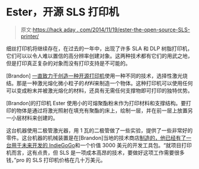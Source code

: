 # Ester，开源 SLS 打印机

> 原文:[https://hack aday . com/2014/11/19/ester-the-open-source-SLS-printer/](https://hackaday.com/2014/11/19/ester-the-open-source-sls-printer/)

细丝打印机将继续存在，在过去的一年中，出现了许多 SLA 和 DLP 树脂打印机，它们可以以令人难以置信的高分辨率创建对象。这两种技术都有它们的用武之地，但是打印真正复杂的对象而没有打印支持是不可能的。

[Brandon] [一直致力于创造一种开源打印机](http://hackaday.io/project/3092-sls-3d-printer)使用一种不同的技术，选择性激光烧结。那是一种激光熔化微小粒子的*材料*来制造一个物体。这种打印机可以使用任何可以变成粉末并被激光熔化的材料，还具有无需任何支撑物即可打印的独特优势。

[Brandon]的打印机 Ester 使用小的可熔聚酯粉末作为打印材料和支撑结构。要打印的物体是通过将激光照射在填充有聚酯的床上，绘制一层，并在前一层上放置另一小层材料来创建的。

这台机器使用二极管激光器，用 1 瓦的二极管做了一些实验，提供了一些非常好的零件。这台机器的机械装置是在[Brandon]当地的技术商店[制造的，他已经有了一台用于未来开发的 IndieGoGo](https://www.indiegogo.com/projects/ester-sls-3d-printer-development-kit)和一个价值 3000 美元的开发工具包。“就项目打印机而言，这有点贵，但 SLS 是一项成本高昂的技术，要做好这项工作需要很多钱，”pro 的 SLS 打印机价格在几十万美元。